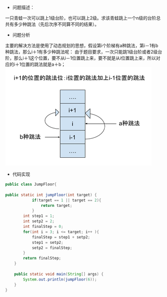 - 问题描述：

一只青蛙一次可以跳上1级台阶，也可以跳上2级。求该青蛙跳上一个n级的台阶总共有多少种跳法（先后次序不同算不同的结果）。

- 问题分析

主要的解决方法是使用了动态规划的思想，假设第i个阶梯有a种跳法，第i－1有b种跳法，那么i＋1有多少种跳法呢：
由于题目要求，一次只能跳1级台阶或者2级台阶，那么i＋1这个位置，要不从i－1位置跳上来，要不就是从i位置跳上来，所以对应的i＋1位置的跳法就是a＋b；
![跳级示意图](../png/JumpFloor.png)
- 代码实现
```java
public class JumpFloor{

public static int jumpFloor(int target) {
            if(target == 1 || target == 2){
                return target;
            }
        int step1 = 1;
        int setp2 = 2;
        int finalStep = 0;
        for(int i = 3; i <= target; i++ ){
            finalStep = step1 + setp2;
            step1 = setp2;
            setp2 = finalStep;
        }
        return finalStep;
    }

	public static void main(String[] args) {
		System.out.println(jumpFloor(6));
	}
}
```